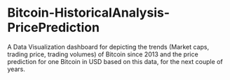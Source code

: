 # Bitcoin-HistoricalAnalysis-PricePrediction
A Data Visualization dashboard for depicting the trends (Market caps, trading price, trading volumes) of Bitcoin since 2013 and the price prediction for one Bitcoin in USD based on this data, for the next couple of years.

